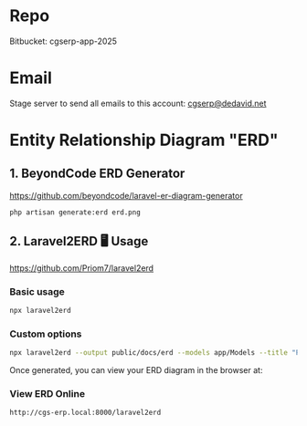 # Repo

Bitbucket: cgserp-app-2025

# Email

Stage server to send all emails to this account: cgserp@dedavid.net

# Entity Relationship Diagram "ERD"

## 1. BeyondCode ERD Generator

https://github.com/beyondcode/laravel-er-diagram-generator

`php artisan generate:erd erd.png`


## 2. Laravel2ERD 🖥️ Usage

https://github.com/Priom7/laravel2erd

### Basic usage

```bash
npx laravel2erd
```

### Custom options

```bash
npx laravel2erd --output public/docs/erd --models app/Models --title "Project Database ERD"
```

Once generated, you can view your ERD diagram in the browser at:

### View ERD Online

```
http://cgs-erp.local:8000/laravel2erd
```
